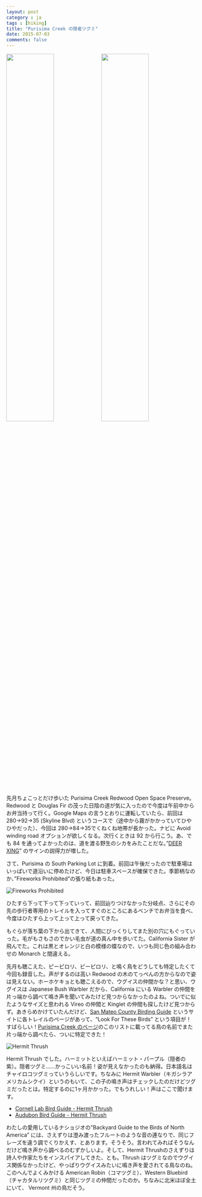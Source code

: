 ```yaml
---
layout: post
category : ja
tags : [hiking]
title: "Purisima Creek の隠者ツグミ"
date: 2015-07-03
comments: false
---
```


<div><img src="https://lh3.googleusercontent.com/Dxju_s62BoKLUXWgTGX6nE3hdA--qF749V_-mC3bAm3w=w1010-h1514-no" alt="" width="50%"><img src="https://lh3.googleusercontent.com/Az2Oyg4tQnqLBZzxVm-Jx-jTPcxGVj7KcbKzeAkCaLCy=w1010-h1514-no" alt="" width="50%"></div>

先月ちょこっとだけ歩いた Purisima Creek Redwood Open Space Preserve。Redwood と Douglas Fir の茂った日陰の道が気に入ったので今度は午前中からお弁当持って行く。Google Maps の言うとおりに運転していたら、前回は 280→92→35 (Skyline Blvd) というコースで（途中から霧がかかっていてひやひやだった）、今回は 280→84→35でくねくね地帯が長かった。ナビに Avoid winding road オプションが欲しくなる。次行くときは 92 から行こう。あ、でも 84 を通ってよかったのは、道を渡る野生のシカをみたことだな。”[DEER XING](http://fineartamerica.com/featured/deer-xing-mitch-shindelbower.html)” のサインの説得力が増した。

さて、Purisima の South Parking Lot に到着。前回は午後だったので駐車場はいっぱいで道沿いに停めたけど、今日は駐車スペースが確保できた。季節柄なのか、”Fireworks Prohibited”の張り紙もあった。

![Fireworks Prohibited](https://lh3.googleusercontent.com/l8DiEqummM5R1BbYhV9trovaXmWBlZz4BUe_yC8z2T-b=w1800-h1200-no)

ひたすら下って下って下っていって、前回辿りつけなかった分岐点、さらにその先の歩行者専用のトレイルを入ってすぐのところにあるベンチでお弁当を食べ、今度はひたすら上って上って上って戻ってきた。

もぐらが落ち葉の下から出てきて、人間にびっくりしてまた別の穴にもぐっていった。毛がもさもさのでかい毛虫が道の真ん中を歩いてた。California Sister が飛んでた。これは黒とオレンジと白の模様の蝶なので、いつも同じ色の組み合わせの Monarch と間違える。

先月も聴こえた、ピーピロリ、ピーピロリ、と鳴く鳥をどうしても特定したくて今回も録音した。声がするのは高い Redwood の木のてっぺんの方からなので姿は見えない。ホーホケキョとも聴こえるので、ウグイスの仲間かな？と思い、ウグイスは Japanese Bush Warbler だから、California にいる Warbler の仲間を片っ端から調べて鳴き声を聞いてみたけど見つからなかったのよね。ついでに似たようなサイズと思われる Vireo の仲間と Kinglet の仲間も探したけど見つからず。あきらめかけていたんだけど、[San Mateo County Birding Guide](http://birding.sequoia-audubon.org/) というサイトに各トレイルのページがあって、“Look For These Birds”  という項目が！すばらしい！[Purisima Creek のページ](http://birding.sequoia-audubon.org/description.php?loc=23&)のこのリストに載ってる鳥の名前でまた片っ端から調べたら、ついに特定できた！

![Hermit Thrush](https://lh3.googleusercontent.com/dszLXColJR_I6Nfi0fTqRjy1Gvw00FzXMN7LTKVD2R4T=w1800-h1200-no)

Hermit Thrush でした。ハーミットといえばハーミット・パープル（隠者の紫）。隠者ツグミ……かっこいい名前！姿が見えなかったのも納得。日本語名はチャイロコツグミっていうらしいです。ちなみに Hermit Warbler（キガシラアメリカムシクイ）というのもいて、この子の鳴き声はチェックしたのだけどツグミだったとは。特定するのに1ヶ月かかった。でもうれしい！声はここで聞けます。

* [Cornell Lab Bird Guide - Hermit Thrush](http://www.allaboutbirds.org/guide/Hermit_Thrush/sounds)
* [Audubon Bird Guide - Hermit Thrush](https://www.audubon.org/field-guide/bird/hermit-thrush)

わたしの愛用しているナショジオの”Backyard Guide to the Birds of North America” には、さえずりは澄み渡ったフルートのような音の連なりで、同じフレーズを違う調でくりかえす、とあります。そうそう。言われてみればそうなんだけど鳴き声から調べるのむずかしいよ。そして、Hermit Thrushのさえずりは詩人や作家たちをインスパイアしてきた、とも。Thrush はツグミなのでウグイス関係なかったけど、やっぱりウグイスみたいに鳴き声を愛されてる鳥なのね。このへんでよくみかける American Robin（コマツグミ）、Western Bluebird（チャカタルリツグミ）と同じツグミの仲間だったのか。ちなみに北米ほぼ全土にいて、 Vermont 州の鳥だそう。


